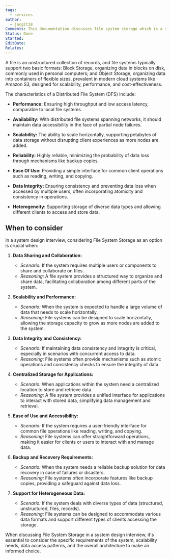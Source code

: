 ```yaml
---
tags:
  - services
author:
  - jacgit18
Comments: This documentation discusses file system storage which is a service not a database per say from what I gather. It also talks about when to consider using one in your system architecture.
Status: Done
Started: 
EditDate: 
Relates:
---
```

A file is an unstructured collection of records, and file systems typically support two basic formats: Block Storage, organizing data in blocks on disk, commonly used in personal computers; and Object Storage, organizing data into containers of flexible sizes, prevalent in modern cloud systems like Amazon S3, designed for scalability, performance, and cost-effectiveness.

The characteristics of a Distributed File System (DFS) include:

- **Performance:** Ensuring high throughput and low access latency, comparable to local file systems.
  
- **Availability:** With distributed file systems spanning networks, it should maintain data accessibility in the face of partial node failures.
  
- **Scalability:** The ability to scale horizontally, supporting petabytes of data storage without disrupting client experiences as more nodes are added.
  
- **Reliability:** Highly reliable, minimizing the probability of data loss through mechanisms like backup copies.
  
- **Ease Of Use:** Providing a simple interface for common client operations such as reading, writing, and copying.
  
- **Data Integrity:** Ensuring consistency and preventing data loss when accessed by multiple users, often incorporating atomicity and consistency in operations.
  
- **Heterogeneity:** Supporting storage of diverse data types and allowing different clients to access and store data.

## When to consider 
In a system design interview, considering File System Storage as an option is crucial when:

1. **Data Sharing and Collaboration:**
   - *Scenario:* If the system requires multiple users or components to share and collaborate on files.
   - *Reasoning:* A file system provides a structured way to organize and share data, facilitating collaboration among different parts of the system.

2. **Scalability and Performance:**
   - *Scenario:* When the system is expected to handle a large volume of data that needs to scale horizontally.
   - *Reasoning:* File systems can be designed to scale horizontally, allowing the storage capacity to grow as more nodes are added to the system.

3. **Data Integrity and Consistency:**
   - *Scenario:* If maintaining data consistency and integrity is critical, especially in scenarios with concurrent access to data.
   - *Reasoning:* File systems often provide mechanisms such as atomic operations and consistency checks to ensure the integrity of data.

4. **Centralized Storage for Applications:**
   - *Scenario:* When applications within the system need a centralized location to store and retrieve data.
   - *Reasoning:* A file system provides a unified interface for applications to interact with stored data, simplifying data management and retrieval.

5. **Ease of Use and Accessibility:**
   - *Scenario:* If the system requires a user-friendly interface for common file operations like reading, writing, and copying.
   - *Reasoning:* File systems can offer straightforward operations, making it easier for clients or users to interact with and manage data.

6. **Backup and Recovery Requirements:**
   - *Scenario:* When the system needs a reliable backup solution for data recovery in case of failures or disasters.
   - *Reasoning:* File systems often incorporate features like backup copies, providing a safeguard against data loss.

7. **Support for Heterogeneous Data:**
   - *Scenario:* If the system deals with diverse types of data (structured, unstructured, files, records).
   - *Reasoning:* File systems can be designed to accommodate various data formats and support different types of clients accessing the storage.

When discussing File System Storage in a system design interview, it's essential to consider the specific requirements of the system, scalability needs, data access patterns, and the overall architecture to make an informed choice.
